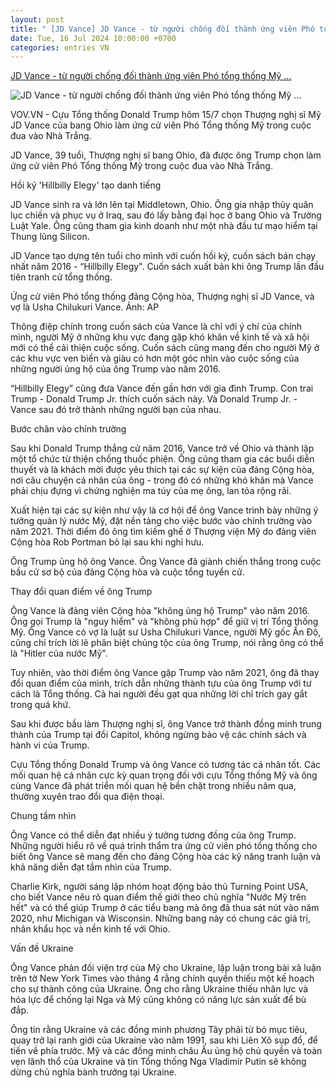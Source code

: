 ```yaml
---
layout: post
title: " [JD Vance] JD Vance - từ người chống đối thành ứng viên Phó tổng thống Mỹ ..."
date: Tue, 16 Jul 2024 10:00:00 +0700
categories: entries VN
---
```

[JD Vance - từ người chống đối thành ứng viên Phó tổng thống Mỹ ...](https://vov.vn/the-gioi/jd-vance-tu-nguoi-chong-doi-thanh-ung-vien-pho-tong-thong-my-cua-ong-trump-post1108117.vov)

![JD Vance - từ người chống đối thành ứng viên Phó tổng thống Mỹ ...](https://vov-media.emitech.vn/sites/default/files/styles/og_image/public/2024-07/jd_vance.jpg?v=1721103959)

VOV.VN - Cựu Tổng thống Donald Trump hôm 15/7 chọn Thượng nghị sĩ Mỹ JD Vance của bang Ohio làm ứng cử viên Phó Tổng thống Mỹ trong cuộc đua vào Nhà Trắng.

JD Vance, 39 tuổi, Thượng nghị sĩ bang Ohio, đã được ông Trump chọn làm ứng cử viên Phó Tổng thống Mỹ trong cuộc đua vào Nhà Trắng.

Hồi ký 'Hillbilly Elegy' tạo danh tiếng

JD Vance sinh ra và lớn lên tại Middletown, Ohio. Ông gia nhập thủy quân lục chiến và phục vụ ở Iraq, sau đó lấy bằng đại học ở bang Ohio và Trường Luật Yale. Ông cũng tham gia kinh doanh như một nhà đầu tư mạo hiểm tại Thung lũng Silicon.

JD Vance tạo dựng tên tuổi cho mình với cuốn hồi ký, cuốn sách bán chạy nhất năm 2016 - “Hillbilly Elegy". Cuốn sách xuất bản khi ông Trump lần đầu tiên tranh cử tổng thống.

Ứng cử viên Phó tổng thống đảng Cộng hòa, Thượng nghị sĩ JD Vance, và vợ là Usha Chilukuri Vance. Ảnh: AP

Thông điệp chính trong cuốn sách của Vance là chỉ với ý chí của chính mình, người Mỹ ở những khu vực đang gặp khó khăn về kinh tế và xã hội mới có thể cải thiện cuộc sống. Cuốn sách cũng mang đến cho người Mỹ ở các khu vực ven biển và giàu có hơn một góc nhìn vào cuộc sống của những người ủng hộ của ông Trump vào năm 2016.

“Hillbilly Elegy” cũng đưa Vance đến gần hơn với gia đình Trump. Con trai Trump - Donald Trump Jr. thích cuốn sách này. Và Donald Trump Jr. - Vance sau đó trở thành những người bạn của nhau.

Bước chân vào chính trường

Sau khi Donald Trump thắng cử năm 2016, Vance trở về Ohio và thành lập một tổ chức từ thiện chống thuốc phiện. Ông cũng tham gia các buổi diễn thuyết và là khách mời được yêu thích tại các sự kiện của đảng Cộng hòa, nơi câu chuyện cá nhân của ông - trong đó có những khó khăn mà Vance phải chịu đựng vì chứng nghiện ma túy của mẹ ông, lan tỏa rộng rãi.

Xuất hiện tại các sự kiện như vậy là cơ hội để ông Vance trình bày những ý tưởng quản lý nước Mỹ, đặt nền tảng cho việc bước vào chính trường vào năm 2021. Thời điểm đó ông tìm kiếm ghế ở Thượng viện Mỹ do đảng viên Cộng hòa Rob Portman bỏ lại sau khi nghỉ hưu.

Ông Trump ủng hộ ông Vance. Ông Vance đã giành chiến thắng trong cuộc bầu cử sơ bộ của đảng Cộng hòa và cuộc tổng tuyển cử.

Thay đổi quan điểm về ông Trump

Ông Vance là đảng viên Cộng hòa "không ủng hộ Trump" vào năm 2016. Ông gọi Trump là "nguy hiểm" và "không phù hợp" để giữ vị trí Tổng thống Mỹ. Ông Vance có vợ là luật sư Usha Chilukuri Vance, người Mỹ gốc Ấn Độ, cũng chỉ trích lời lẽ phân biệt chủng tộc của ông Trump, nói rằng ông có thể là "Hitler của nước Mỹ".

Tuy nhiên, vào thời điểm ông Vance gặp Trump vào năm 2021, ông đã thay đổi quan điểm của mình, trích dẫn những thành tựu của ông Trump với tư cách là Tổng thống. Cả hai người đều gạt qua những lời chỉ trích gay gắt trong quá khứ.

Sau khi được bầu làm Thượng nghị sĩ, ông Vance trở thành đồng minh trung thành của Trump tại đồi Capitol, không ngừng bảo vệ các chính sách và hành vi của Trump.

Cựu Tổng thống Donald Trump và ông Vance có tương tác cá nhân tốt. Các mối quan hệ cá nhân cực kỳ quan trọng đối với cựu Tổng thống Mỹ và ông cùng Vance đã phát triển mối quan hệ bền chặt trong nhiều năm qua, thường xuyên trao đổi qua điện thoại.

Chung tầm nhìn

Ông Vance có thể diễn đạt nhiều ý tưởng tương đồng của ông Trump. Những người hiểu rõ về quá trình thẩm tra ứng cử viên phó tổng thống cho biết ông Vance sẽ mang đến cho đảng Cộng hòa các kỹ năng tranh luận và khả năng diễn đạt tầm nhìn của Trump.

Charlie Kirk, người sáng lập nhóm hoạt động bảo thủ Turning Point USA, cho biết Vance nêu rõ quan điểm thế giới theo chủ nghĩa "Nước Mỹ trên hết" và có thể giúp Trump ở các tiểu bang mà ông đã thua sát nút vào năm 2020, như Michigan và Wisconsin. Những bang này có chung các giá trị, nhân khẩu học và nền kinh tế với Ohio.

Vấn đề Ukraine

Ông Vance phản đối viện trợ của Mỹ cho Ukraine, lập luận trong bài xã luận trên tờ New York Times vào tháng 4 rằng chính quyền thiếu một kế hoạch cho sự thành công của Ukraine. Ông cho rằng Ukraine thiếu nhân lực và hỏa lực để chống lại Nga và Mỹ cũng không có năng lực sản xuất để bù đắp.

Ông tin rằng Ukraine và các đồng minh phương Tây phải từ bỏ mục tiêu, quay trở lại ranh giới của Ukraine vào năm 1991, sau khi Liên Xô sụp đổ, để tiến về phía trước. Mỹ và các đồng minh châu Âu ủng hộ chủ quyền và toàn vẹn lãnh thổ của Ukraine và tin Tổng thống Nga Vladimir Putin sẽ không dừng chủ nghĩa bành trướng tại Ukraine.

